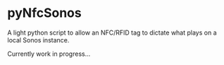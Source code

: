 # pyNfcSonos
A light python script to allow an NFC/RFID tag to dictate what plays on a local Sonos instance.

Currently work in progress...
